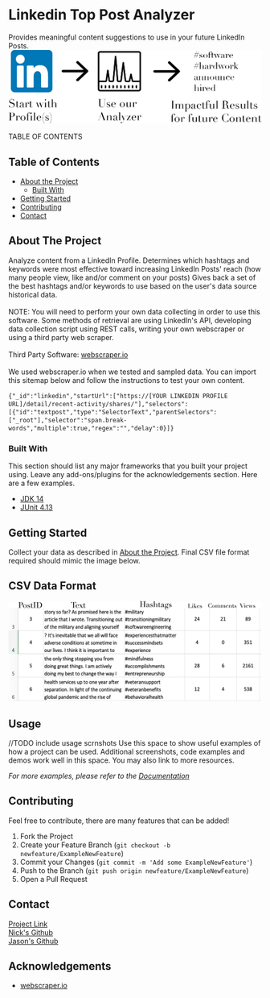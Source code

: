 # Linkedin Top Post Analyzer
Provides meaningful content suggestions to use
in your future LinkedIn Posts. 
![Product Name Screen Shot][product-screenshot]

TABLE OF CONTENTS
## Table of Contents

* [About the Project](#about-the-project)
  * [Built With](#built-with)
* [Getting Started](#getting-started)
* [Contributing](#contributing)
* [Contact](#contact)



<!-- ABOUT THE PROJECT -->
## About The Project

Analyze content from a LinkedIn Profile. Determines which hashtags and keywords
were most effective toward increasing LinkedIn Posts' reach (how many people view, like and/or comment on your posts)
Gives back a set of the best hashtags and/or keywords to use based on the user's data source historical data.
<br><br>
NOTE: You will need to perform
your own data collecting in order to use this software.  Some methods of retrieval
are using LinkedIn's API, developing data collection script using
REST calls, writing your own webscraper or using a third party web scraper.
<br><br>
Third Party Software: [webscraper.io](https://webscraper.io/)
<br><br>
We used webscraper.io when we tested and sampled data. You can import this sitemap below 
and follow the instructions to test your own content.
```
{"_id":"linkedin","startUrl":["https://[YOUR LINKEDIN PROFILE URL]/detail/recent-activity/shares/"],"selectors":[{"id":"textpost","type":"SelectorText","parentSelectors":["_root"],"selector":"span.break-words","multiple":true,"regex":"","delay":0}]}
```

### Built With
This section should list any major frameworks that you built your project using. Leave any add-ons/plugins for the acknowledgements section. Here are a few examples.
* [JDK 14](https://www.oracle.com/java/technologies/javase/jdk14-archive-downloads.html)
* [JUnit 4.13](https://junit.org/junit4/)


<!-- GETTING STARTED -->
## Getting Started

Collect your data as described in [About the Project](#about-the-project).
Final CSV file format required should mimic the image below.
## CSV Data Format

![CSV Format][csv-format]

<!-- USAGE EXAMPLES -->
## Usage
//TODO include usage scrnshots
Use this space to show useful examples of how a project can be used. Additional screenshots, code examples and demos work well in this space. You may also link to more resources.

_For more examples, please refer to the [Documentation](https://example.com)_



<!-- CONTRIBUTING -->
## Contributing

Feel free to contribute, there are many features that can be added!

1. Fork the Project
2. Create your Feature Branch (`git checkout -b newfeature/ExampleNewFeature`)
3. Commit your Changes (`git commit -m 'Add some ExampleNewFeature'`)
4. Push to the Branch (`git push origin newfeature/ExampleNewFeature`)
5. Open a Pull Request


<!-- CONTACT -->
## Contact

[Project Link](https://github.com/nscherer30/Linkedin-Top-Post-Analyzer)
<br>
[Nick's Github](https://github.com/nscherer30)
<br>
[Jason's Github](https://github.com/jasonlightmanjohn)
<br>

<!-- ACKNOWLEDGEMENTS -->
## Acknowledgements
* [webscraper.io](https://webscraper.io/)




[linkedin-url-nick]: https://www.linkedin.com/in/nicholas-scherer/
[product-screenshot]: resources/linkedin-analyzer-usage-diagram.png
[csv-format]: resources/linkedin-analyzer-csv-format.png